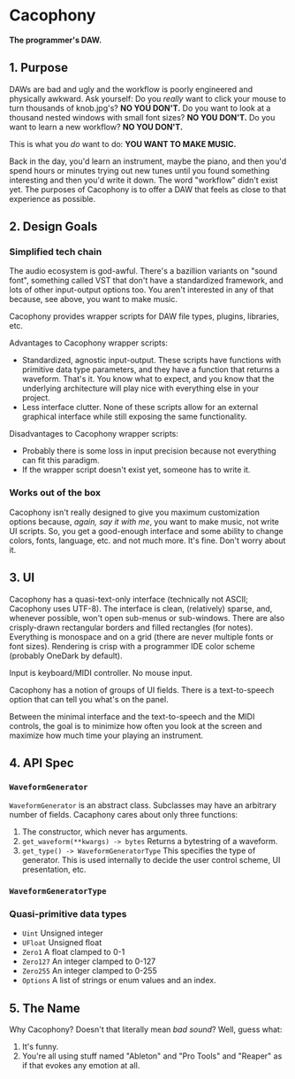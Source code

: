 # Cacophony

**The programmer's DAW.**

## 1. Purpose

DAWs are bad and ugly and the workflow is poorly engineered and physically awkward. Ask yourself: Do you *really* want to click your mouse to turn thousands of knob.jpg's? **NO YOU DON'T.**  Do you want to look at a thousand nested windows with small font sizes?  **NO YOU DON'T.** Do you want to learn a new workflow? **NO YOU DON'T.** 

This is what you *do* want to do: **YOU WANT TO MAKE MUSIC.**

Back in the day, you'd learn an instrument, maybe the piano, and then you'd spend hours or minutes trying out new tunes until you found something interesting and then you'd write it down. The word "workflow" didn't exist yet. The purposes of Cacophony is to offer a DAW that feels as close to that experience as possible.

## 2. Design Goals

### Simplified tech chain

The audio ecosystem is god-awful. There's a bazillion variants on "sound font", something called VST that don't have a standardized framework, and lots of other input-output options too. You aren't interested in any of that because, see above, you want to make music.

Cacophony provides wrapper scripts for DAW file types, plugins, libraries, etc. 

Advantages to Cacophony wrapper scripts:

- Standardized, agnostic input-output. These scripts have functions with primitive data type parameters, and they have a function that returns a waveform. That's it. You know what to expect, and you know that the underlying architecture will play nice with everything else in your project.
- Less interface clutter. None of these scripts allow for an external graphical interface while still exposing the same functionality.

Disadvantages to Cacophony wrapper scripts:

- Probably there is some loss in input precision because not everything can fit this paradigm.
- If the wrapper script doesn't exist yet, someone has to write it.

### Works out of the box

Cacophony isn't really designed to give you maximum customization options because, *again, say it with me*, you want to make music, not write UI scripts. So, you get a good-enough interface and some ability to change colors, fonts, language, etc. and not much more. It's fine. Don't worry about it.

## 3. UI

Cacophony has a quasi-text-only interface (technically not ASCII; Cacophony uses UTF-8). The interface is clean, (relatively) sparse, and, whenever possible, won't open sub-menus or sub-windows. There are also crisply-drawn rectangular borders and filled rectangles (for notes). Everything is monospace and on a grid (there are never multiple fonts or font sizes). Rendering is crisp with a programmer IDE color scheme (probably OneDark by default).

Input is keyboard/MIDI controller. No mouse input.

Cacophony has a notion of groups of UI fields. There is a text-to-speech option that can tell you what's on the panel.

Between the minimal interface and the text-to-speech and the MIDI controls, the goal is to minimize how often you look at the screen and maximize how much time your playing an instrument.

## 4. API Spec

### `WaveformGenerator`

`WaveformGenerator` is an abstract class. Subclasses may have an arbitrary number of fields. Cacaphony cares about only three functions:

1. The constructor, which never has arguments.
2. `get_waveform(**kwargs) -> bytes` Returns a bytestring of a waveform.
3. `get_type() -> WaveformGeneratorType` This specifies the type of generator. This is used internally to decide the user control scheme, UI presentation, etc.

### `WaveformGeneratorType`

### Quasi-primitive data types

- `Uint` Unsigned integer
- `UFloat` Unsigned float
- `Zero1` A float clamped to 0-1
- `Zero127` An integer clamped to 0-127
- `Zero255` An integer clamped to 0-255
- `Options` A list of strings or enum values and an index.

## 5. The Name

Why Cacophony? Doesn't that literally mean *bad sound*? Well, guess what:

1. It's funny.
2. You're all using stuff named "Ableton" and "Pro Tools" and "Reaper" as if that evokes any emotion at all.
